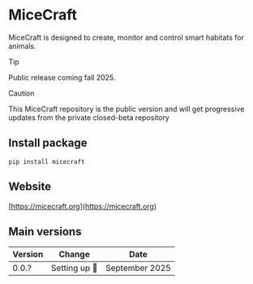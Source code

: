 # MiceCraft

MiceCraft is designed to create, monitor and control smart habitats for animals.

> [!TIP]
> Public release coming fall 2025.

> [!CAUTION]
> This MiceCraft repository is the public version and will get progressive updates from the private closed-beta repository

## Install package

```
pip install micecraft
```

## Website

[https://micecraft.org](https://micecraft.org)

## Main versions

Version  | Change | Date
------------- | ------------- | -------------
0.0.?  | Setting up :tada: | September 2025



